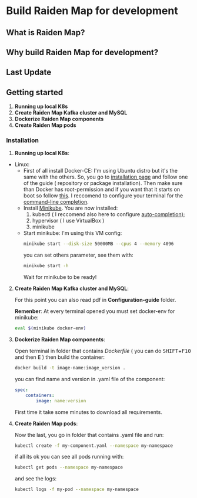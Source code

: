 # Build Raiden Map for development

## What is Raiden Map?

## Why build Raiden Map for development?

## Last Update


## Getting started

1. **Running up local K8s**
2. **Create Raiden Map Kafka cluster and MySQL**
2. **Dockerize Raiden Map components**
3. **Create Raiden Map pods**

### Installation
1. **Running up local K8s**:
* Linux:
    * First of all install Docker-CE: I'm using Ubuntu distro but it's the same with the others. So, you go to [installation page](https://docs.docker.com/install/linux/docker-ce/ubuntu) and follow one of the guide ( repository or package installation). Then make sure than Docker has root-permission and if you want that it starts on boot so follow [this](https://docs.docker.com/install/linux/linux-postinstall/). I reccomend to configure your terminal for the [command-line completion](https://docs.docker.com/compose/completion/).
    * Install [Minikube](https://kubernetes.io/docs/tasks/tools/install-minikube/). You are now installed:
        1. kubectl ( I reccomend also here to configure [auto-completion](https://kubernetes.io/docs/tasks/tools/install-kubectl/#optional-kubectl-configurations));
        2. hypervisor ( I use VirtualBox )
        2. minikube
    * Start minikube:
        I'm using this VM config:
        ```bash 
        minikube start --disk-size 50000MB --cpus 4 --memory 4096 
        ```
        you can set others parameter, see them with:
        ```bash
        minikube start -h
        ```
        Wait for minikube to be ready!

2. **Create Raiden Map Kafka cluster and MySQL**:

    For this point you can also read pdf in **Configuration-guide** folder.

    **Remenber**: At every terminal opened you must set docker-env for minikube:

    ```bash
    eval $(minikube docker-env)
    ``` 
3. **Dockerize Raiden Map components**:

    Open terminal in folder that contains _Dockerfile_ ( you can do 
    <kbd>SHIFT</kbd>+<kbd>F10</kbd> and then <kbd>E</kbd> ) then build the container:
    ```bash
    docker build -t image-name:image_version .
    ```
    you can find name and version in .yaml file of the component: 
    ```yaml
    spec: 
        containers: 
            image: name:version
    ```
    First time it take some minutes to download all requirements.
    
4. **Create Raiden Map pods**:

    Now the last, you go in folder that contains .yaml file and run:

    ```bash
    kubectl create -f my-component.yaml --namespace my-namespace
    ```
    if all its ok you can see all pods running with:
    ```bash
    kubectl get pods --namespace my-namespace
    ```
    and see the logs:
    ```bash
    kubectl logs -f my-pod --namespace my-namespace
    ```








